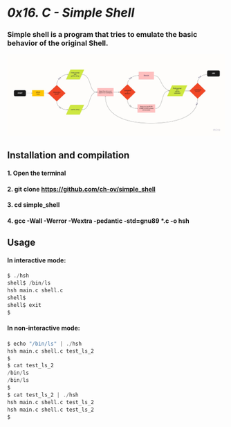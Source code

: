 # _0x16. C - Simple Shell_
### Simple shell is a program that tries to emulate the basic behavior of the original Shell.
![Flowchart](Flowchart_shell.png)
## Installation and compilation
#### 1. Open the terminal
#### 2. git clone https://github.com/ch-ov/simple_shell
#### 3. cd simple_shell
#### 4. gcc -Wall -Werror -Wextra -pedantic -std=gnu89 *.c -o hsh
## Usage
#### In interactive mode:
```C
$ ./hsh
shell$ /bin/ls
hsh main.c shell.c
shell$
shell$ exit
$
```
#### In non-interactive mode:
```C
$ echo "/bin/ls" | ./hsh
hsh main.c shell.c test_ls_2
$
$ cat test_ls_2
/bin/ls
/bin/ls
$
$ cat test_ls_2 | ./hsh
hsh main.c shell.c test_ls_2
hsh main.c shell.c test_ls_2
$
```
